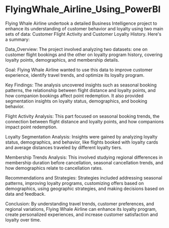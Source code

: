 # FlyingWhale_Airline_Using_PowerBI
 
Flying Whale Airline undertook a detailed Business Intelligence project to enhance its understanding of customer behavior and loyalty using two main sets of data: Customer Flight Activity and Customer Loyalty History. Here's a summary:

Data_Overview: The project involved analyzing two datasets: one on customer flight bookings and the other on loyalty program history, covering loyalty points, demographics, and membership details.

Goal: Flying Whale Airline wanted to use this data to improve customer experience, identify travel trends, and optimize its loyalty program.

Key Findings: The analysis uncovered insights such as seasonal booking patterns, the relationship between flight distance and loyalty points, and how companion bookings affect point redemption. It also provided segmentation insights on loyalty status, demographics, and booking behavior.

Flight Activity Analysis: This part focused on seasonal booking trends, the connection between flight distance and loyalty points, and how companions impact point redemption.

Loyalty Segmentation Analysis: Insights were gained by analyzing loyalty status, demographics, and behavior, like flights booked with loyalty cards and average distances traveled by different loyalty tiers.

Membership Trends Analysis: This involved studying regional differences in membership duration before cancellation, seasonal cancellation trends, and how demographics relate to cancellation rates.

Recommendations and Strategies: Strategies included addressing seasonal patterns, improving loyalty programs, customizing offers based on demographics, using geographic strategies, and making decisions based on data and feedback.

Conclusion: By understanding travel trends, customer preferences, and regional variations, Flying Whale Airline can enhance its loyalty program, create personalized experiences, and increase customer satisfaction and loyalty over time.


